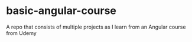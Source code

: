 # basic-angular-course
A repo that consists of multiple projects as I learn from an Angular course from Udemy
